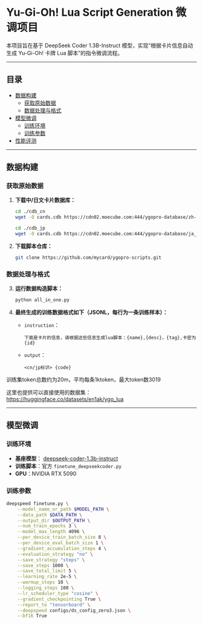 # Yu-Gi-Oh! Lua Script Generation 微调项目

本项目旨在基于 DeepSeek Coder 1.3B-Instruct 模型，实现“根据卡片信息自动生成 Yu-Gi-Oh! 卡牌 Lua 脚本”的指令微调流程。

---

## 目录

- [数据构建](#数据构建)
    - [获取原始数据](#获取原始数据)
    - [数据处理与格式](#数据处理与格式)
- [模型微调](#模型微调)
    - [训练环境](#训练环境)
    - [训练参数](#训练参数)
- [性能评测](#性能评测)

---

## 数据构建

### 获取原始数据

1. **下载中/日文卡片数据库：**
    ```bash
    cd ./cdb_cn
    wget -O cards.cdb https://cdn02.moecube.com:444/ygopro-database/zh-CN/cards.cdb

    cd ./cdb_jp
    wget -O cards.cdb https://cdn02.moecube.com:444/ygopro-database/ja_JP/cards.cdb
    ```

2. **下载脚本仓库：**
    ```bash
    git clone https://github.com/mycard/ygopro-scripts.git
    ```

### 数据处理与格式

3. **运行数据构造脚本：**
    ```bash
    python all_in_one.py
    ```

4. **最终生成的训练数据格式如下（JSONL，每行为一条训练样本）：**

    - `instruction`：  
      ```
      下面是卡片的信息，请根据这些信息生成lua脚本：{name},{desc}，{tag},卡密为{id}
      ```
    - `output`：  
      ```
      <cn/jp标识> {code}
      ```
训练集token总数约为20m，平均每条1ktoken，最大token数3019

这里也提供可以直接使用的数据集：https://huggingface.co/datasets/en1ak/ygo_lua

---

## 模型微调

### 训练环境

- **基座模型**： [deepseek-coder-1.3b-instruct](https://huggingface.co/deepseek-ai/deepseek-coder-1.3b-instruct)
- **训练脚本**：官方 `finetune_deepseekcoder.py`
- **GPU**：NVIDIA RTX 5090

### 训练参数

```bash
deepspeed finetune.py \
    --model_name_or_path $MODEL_PATH \
    --data_path $DATA_PATH \
    --output_dir $OUTPUT_PATH \
    --num_train_epochs 3 \
    --model_max_length 4096 \
    --per_device_train_batch_size 8 \
    --per_device_eval_batch_size 1 \
    --gradient_accumulation_steps 4 \
    --evaluation_strategy "no" \
    --save_strategy "steps" \
    --save_steps 1000 \
    --save_total_limit 5 \
    --learning_rate 2e-5 \
    --warmup_steps 10 \
    --logging_steps 100 \
    --lr_scheduler_type "cosine" \
    --gradient_checkpointing True \
    --report_to "tensorboard" \
    --deepspeed configs/ds_config_zero3.json \
    --bf16 True
